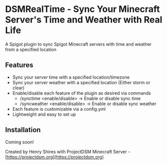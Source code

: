 # DSMRealTime - Sync Your Minecraft Server's Time and Weather with Real Life
A Spigot plugin to sync Spigot Minecraft servers with time and weather from a specified location

## Features
- Sync your server time with a specified location/timezone
- Sync your server weather with a specified location (Either storm or clear)
- Enable/disable each feature of the plugin as desired via commands
  - /synctime <enable/disable> -> Enable or disable sync time
  - /syncweather <enable/disable> -> Enable or disable sync weather
- Each feature is customizable via a config.yml
- Lightweight and easy to set up

## Installation
Coming soon!

Created by Henry Shires with ProjectDSM Minecraft Server - [https://projectdsm.org](https://projectdsm.org)
